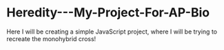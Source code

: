 # Heredity---My-Project-For-AP-Bio
Here I will be creating a simple JavaScript project, where I will be trying to recreate the monohybrid cross! 
